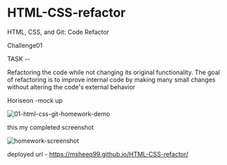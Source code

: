 # HTML-CSS-refactor
HTML, CSS, and Git: Code Refactor

Challenge01

TASK --

Refactoring the code while not changing its original functionality. The goal of refactoring is to improve internal code by making many small changes without altering the code's external behavior

Horiseon -mock up

![01-html-css-git-homework-demo](https://user-images.githubusercontent.com/113865888/193601138-4cfb8c1f-48b0-4ac0-ad46-02f1a1cf40a9.png)

this my completed screenshot

![homework-screenshot](https://user-images.githubusercontent.com/113865888/193601756-05c460e2-55ee-4233-8337-1e11b156df57.png)

deployed url - https://msheeq99.github.io/HTML-CSS-refactor/

